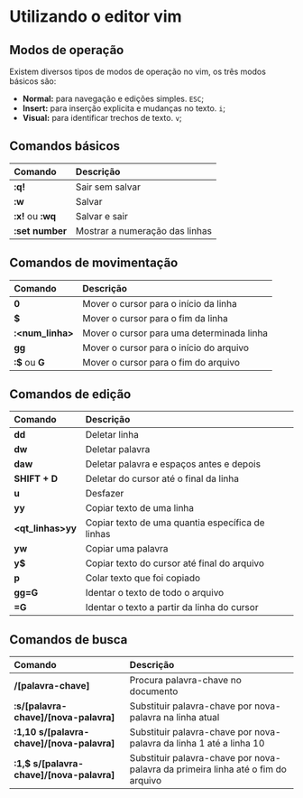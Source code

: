 # Utilizando o editor vim

## Modos de operação

Existem diversos tipos de modos de operação no vim, os três modos básicos são:
- **Normal:** para navegação e edições simples. `ESC`;
- **Insert:** para inserção explicita e mudanças no texto. `i`;
- **Visual:** para identificar trechos de texto. `v`;

## Comandos básicos
Comando | Descrição
:-------| :--------
**:q!** | Sair sem salvar
**:w**|Salvar
**:x!** ou **:wq** | Salvar e sair
**:set number** | Mostrar a numeração das linhas

## Comandos de movimentação
Comando | Descrição
:-------| :--------
**0** | Mover o cursor para o início da linha
**$** | Mover o cursor para o fim da linha
**:<num_linha>** | Mover o cursor para uma determinada linha
**gg** | Mover o cursor para o início do arquivo
**:$** ou **G** | Mover o cursor para o fim do arquivo

## Comandos de edição
Comando | Descrição
:-------| :--------
**dd** | Deletar linha
**dw** | Deletar palavra
**daw**| Deletar palavra e espaços antes e depois
**SHIFT + D** | Deletar do cursor até o final da linha
**u** | Desfazer
**yy** | Copiar texto de uma linha
**<qt_linhas>yy** | Copiar texto de uma quantia específica de linhas 
**yw** | Copiar uma palavra
**y$** | Copiar texto do cursor até final do arquivo
**p** | Colar texto que foi copiado
**gg=G** | Identar o texto de todo o arquivo
**=G** | Identar o texto a partir da linha do cursor

## Comandos de busca
Comando | Descrição
:-------| :--------
**/[palavra-chave]** | Procura palavra-chave no documento
**:s/[palavra-chave]/[nova-palavra]** | Substituir palavra-chave por nova-palavra na linha atual
**:1,10 s/[palavra-chave]/[nova-palavra]** | Substituir palavra-chave por nova-palavra da linha 1 até a linha 10
**:1,$ s/[palavra-chave]/[nova-palavra]** | Substituir palavra-chave por nova-palavra da primeira linha até o fim do arquivo
